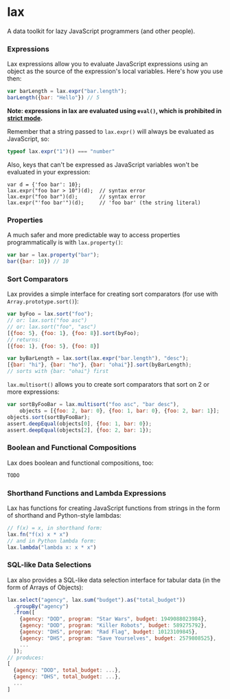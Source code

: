 # lax
A data toolkit for lazy JavaScript programmers (and other people).

### Expressions
Lax expressions allow you to evaluate JavaScript expressions using an object as the source of the expression's local variables. Here's how you use then:

```js
var barLength = lax.expr("bar.length");
barLength({bar: "Hello"}) // 5
```

**Note: expressions in lax are evaluated using `eval()`, which is prohibited in [strict mode](https://developer.mozilla.org/en-US/docs/Web/JavaScript/Reference/Functions_and_function_scope/Strict_mode).**

Remember that a string passed to `lax.expr()` will always be evaluated as JavaScript, so:

```js
typeof lax.expr("1")() === "number"
```

Also, keys that can't be expressed as JavaScript variables won't be evaluated in your expression:

```
var d = {'foo bar': 10};
lax.expr("foo bar > 10")(d);  // syntax error
lax.expr("foo bar")(d);       // syntax error
lax.expr("'foo bar'")(d);     // 'foo bar' (the string literal)
```

### Properties
A much safer and more predictable way to access properties programmatically is with `lax.property()`:

```js
var bar = lax.property("bar");
bar({bar: 10}) // 10
```

### Sort Comparators
Lax provides a simple interface for creating sort comparators (for use with `Array.prototype.sort()`):

```js
var byFoo = lax.sort("foo");
// or: lax.sort("foo asc")
// or: lax.sort("foo", "asc")
[{foo: 5}, {foo: 1}, {foo: 8}].sort(byFoo);
// returns:
[{foo: 1}, {foo: 5}, {foo: 8}]

var byBarLength = lax.sort(lax.expr("bar.length"), "desc");
[{bar: "hi"}, {bar: "ho"}, {bar: "ohai"}].sort(byBarLength);
// sorts with {bar: "ohai"} first
```

`lax.multisort()` allows you to create sort comparators that sort on 2 or more expressions:

```js
var sortByFooBar = lax.multisort("foo asc", "bar desc"),
    objects = [{foo: 2, bar: 0}, {foo: 1, bar: 0}, {foo: 2, bar: 1}];
objects.sort(sortByFooBar);
assert.deepEqual(objects[0], {foo: 1, bar: 0});
assert.deepEqual(objects[2], {foo: 2, bar: 1});
```

### Boolean and Functional Compositions
Lax does boolean and functional compositions, too:

```js
TODO
```

### Shorthand Functions and Lambda Expressions
Lax has functions for creating JavaScript functions from strings in the form of
shorthand and Python-style lambdas:

```js
// f(x) = x, in shorthand form:
lax.fn("f(x) x * x")
// and in Python lambda form:
lax.lambda("lambda x: x * x")
```

### SQL-like Data Selections
Lax also provides a SQL-like data selection interface for tabular data (in the form of Arrays of Objects):

```js
lax.select("agency", lax.sum("budget").as("total_budget"))
  .groupBy("agency")
  .from([
    {agency: "DOD", program: "Star Wars", budget: 1949088023984},
    {agency: "DOD", program: "Killer Robots", budget: 589275792},
    {agency: "DHS", program: "Rad Flag", budget: 10123109845},
    {agency: "DHS", program: "Save Yourselves", budget: 2579808525},
    ...
  ]);
// produces:
[
  {agency: "DOD", total_budget: ...},
  {agency: "DHS", total_budget: ...},
  ...
]
```
